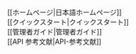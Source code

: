 <div align="center>
<img src="/axsh/wakame-vdc/wiki/images/wakame-logo.png" alt="Wakame Logo" width="120" height="120">
</div>
  
[[ホームページ|日本語ホームページ]]   
[[クイックスタート|クイックスタート]]   
[[管理者ガイド|管理者ガイド]]   
[[API 参考文献|API-参考文献]]   
